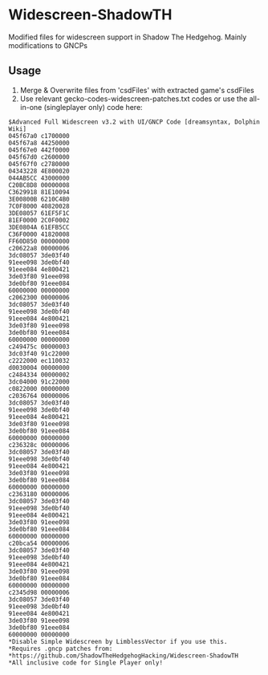 # Widescreen-ShadowTH
Modified files for widescreen support in Shadow The Hedgehog. Mainly modifications to GNCPs

## Usage
1. Merge & Overwrite files from 'csdFiles' with extracted game's csdFiles
2. Use relevant gecko-codes-widescreen-patches.txt codes or use the all-in-one (singleplayer only) code here:

```
$Advanced Full Widescreen v3.2 with UI/GNCP Code [dreamsyntax, Dolphin Wiki]
045f67a0 c1700000
045f67a8 44250000
045f67e0 442f0000
045f67d0 c2600000
045f67f0 c2780000
04343228 4E800020
044AB5CC 43000000
C20BC8D8 00000008
C3629918 81E10094
3E00800B 6210C4B0
7C0F8000 40820028
3DE08057 61EF5F1C
81EF0000 2C0F0002
3DE0804A 61EFB5CC
C36F0000 41820008
FF60D850 00000000
c20622a8 00000006
3dc08057 3de03f40
91eee098 3de0bf40
91eee084 4e800421
3de03f80 91eee098
3de0bf80 91eee084
60000000 00000000
c2062300 00000006
3dc08057 3de03f40
91eee098 3de0bf40
91eee084 4e800421
3de03f80 91eee098
3de0bf80 91eee084
60000000 00000000
c249475c 00000003
3dc03f40 91c22000
c2222000 ec110032
d0030004 00000000
c2484334 00000002
3dc04000 91c22000
c0822000 00000000
c2036764 00000006
3dc08057 3de03f40
91eee098 3de0bf40
91eee084 4e800421
3de03f80 91eee098
3de0bf80 91eee084
60000000 00000000
c236328c 00000006
3dc08057 3de03f40
91eee098 3de0bf40
91eee084 4e800421
3de03f80 91eee098
3de0bf80 91eee084
60000000 00000000
c2363180 00000006
3dc08057 3de03f40
91eee098 3de0bf40
91eee084 4e800421
3de03f80 91eee098
3de0bf80 91eee084
60000000 00000000
c20bca54 00000006
3dc08057 3de03f40
91eee098 3de0bf40
91eee084 4e800421
3de03f80 91eee098
3de0bf80 91eee084
60000000 00000000
c2345d98 00000006
3dc08057 3de03f40
91eee098 3de0bf40
91eee084 4e800421
3de03f80 91eee098
3de0bf80 91eee084
60000000 00000000
*Disable Simple Widescreen by LimblessVector if you use this.
*Requires .gncp patches from:
*https://github.com/ShadowTheHedgehogHacking/Widescreen-ShadowTH
*All inclusive code for Single Player only!
```